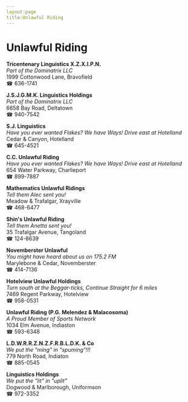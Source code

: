 ```yaml
---
layout:page
title:Unlawful Riding
---
```

# Unlawful Riding

**Tricentenary Linguistics X.Z.X.I.P.N.**  
_Part of the Dominatrix LLC_  
1999 Cottonwood Lane, Bravofield  
☎ 636-1741



**J.S.J.G.M.K. Linguistics Holdings**  
_Part of the Dominatrix LLC_  
6658 Bay Road, Deltatown  
☎ 940-7542



**S.J. Linguistics**  
_Have you ever wanted Flakes? We have Ways! 
Drive east at Hotelland_  
Cedar & Canyon, Hotelland  
☎ 645-4521



**C.C. Unlawful Riding**  
_Have you ever wanted Flakes? We have Ways! 
Drive east at Hotelland_  
654 Water Parkway, Charlieport  
☎ 899-7887



**Mathematics Unlawful Ridings**  
_Tell them Alec sent you!_  
Meadow & Trafalgar, Xrayville  
☎ 468-6477



**Shin's Unlawful Riding**  
_Tell them Anetta sent you!_  
35 Trafalgar Avenue, Tangoland  
☎ 124-8639



**Novemberster Unlawful**  
_You might have heard about us on 175.2 FM_  
Marylebone & Cedar, Novemberster  
☎ 414-7136



**Hotelview Unlawful Holdings**  
_Turn south at the Beggar-ticks, Continue Straight for 6 miles_  
7469 Regent Parkway, Hotelview  
☎ 958-0531



**Unlawful Riding (P.G. Melendez & Malacosoma)**  
_A Proud Member of Sports Network_  
1034 Elm Avenue, Indiaston  
☎ 593-6348



**L.D.W.R.R.Z.N.Z.F.R.B.L.D.K. & Co**  
_We put the "ming" in "spuming"!!!_  
779 North Road, Indiaton  
☎ 885-0545



**Linguistics Holdings**  
_We put the "lit" in "uplit"_  
Dogwood & Marlborough, Uniformson  
☎ 972-3352



